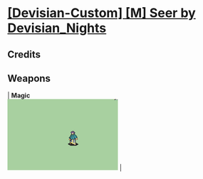 # [\[Devisian-Custom\] \[M\] Seer by Devisian_Nights](./)
## Credits



## Weapons

| <b>Magic</b><br/><img alt="Magic animation" src="./6.%20Magic/Magic.gif"/> |
